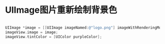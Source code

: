 # UIImage图片重新绘制背景色

``` objective-c

UIImage *image = [[UIImage imageNamed:@"logo.png"] imageWithRenderingMode:UIImageRenderingModeAlwaysTemplate];
imageView.image = image;
imageView.tintColor = [UIColor purpleColor];
```